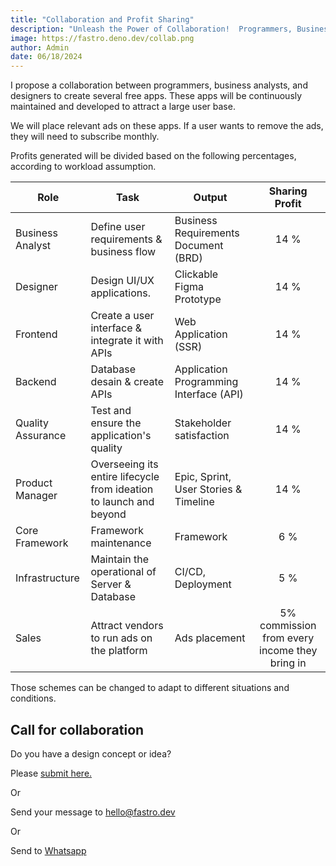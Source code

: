 ```yaml
---
title: "Collaboration and Profit Sharing"
description: "Unleash the Power of Collaboration!  Programmers, Business Analysts, and Designers: Discover how to maximize profits and fuel team success with a winning profit-sharing strategy for your app."
image: https://fastro.deno.dev/collab.png
author: Admin
date: 06/18/2024
---
```


I propose a collaboration between programmers, business analysts, and designers
to create several free apps. These apps will be continuously maintained and
developed to attract a large user base.

We will place relevant ads on these apps. If a user wants to remove the ads,
they will need to subscribe monthly.

Profits generated will be divided based on the following percentages, according
to workload assumption.

| Role              | Task                                             | Output                                  |                Sharing Profit                 |
| ----------------- | ------------------------------------------------ | --------------------------------------- | :-------------------------------------------: |
| Business Analyst  | Define user requirements & business flow         | Business Requirements Document (BRD)    |                     14 %                      |
| Designer          | Design UI/UX applications.                       | Clickable Figma Prototype               |                     14 %                      |
| Frontend          | Create a user interface & integrate it with APIs | Web Application (SSR)                   |                     14 %                      |
| Backend           | Database desain & create APIs                    | Application Programming Interface (API) |                     14 %                      |
| Quality Assurance | Test and ensure the application's quality        | Stakeholder satisfaction                |                     14 %                      |
| Product Manager | Overseeing its entire lifecycle from ideation to launch and beyond | Epic, Sprint, User Stories & Timeline | 14 % |
| Core Framework    | Framework maintenance    | Framework             |                     6 %                      |
| Infrastructure    | Maintain the operational of Server & Database    | CI/CD, Deployment                   |                      5 %                       |
| Sales   | Attract vendors to run ads on the platform       | Ads placement                           | 5% commission from every income they bring in |

Those schemes can be changed to adapt to different situations and conditions.

## Call for collaboration

Do you have a design concept or idea?

Please [submit here.](https://github.com/fastrodev/feedback/issues/new)

Or

Send your message to [hello@fastro.dev](mailto:hello@fastro.dev)

Or

Send to [Whatsapp](https://api.whatsapp.com/send?phone=628121619781)
